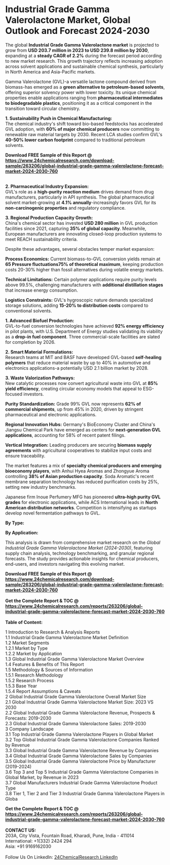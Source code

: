 <h1>Industrial Grade Gamma Valerolactone Market, Global Outlook and Forecast 2024-2030</h1><p>The global <strong>Industrial Grade Gamma Valerolactone market</strong> is projected to grow from <strong>USD 203.7 million in 2023 to USD 239.8 million by 2030</strong>, expanding at a <strong>steady CAGR of 2.2%</strong> during the forecast period according to new market research. This growth trajectory reflects increasing adoption across solvent applications and sustainable chemical synthesis, particularly in North America and Asia-Pacific markets.</p><p>Gamma Valerolactone (GVL)-a versatile lactone compound derived from biomass-has emerged as a <strong>green alternative to petroleum-based solvents</strong>, offering superior solvency power with lower toxicity. Its unique chemical properties enable applications ranging from <strong>pharmaceutical intermediates to biodegradable plastics</strong>, positioning it as a critical component in the transition toward circular chemistry.</p><p><strong>1. Sustainability Push in Chemical Manufacturing:</strong><br>
The chemical industry's shift toward bio-based feedstocks has accelerated GVL adoption, with <strong>60% of major chemical producers</strong> now committing to renewable raw material targets by 2030. Recent LCA studies confirm GVL's <strong>40-50% lower carbon footprint</strong> compared to traditional petroleum solvents.</p><div><b>Download FREE Sample of this Report @ 
            <a href="https://www.24chemicalresearch.com/download-sample/263206/global-industrial-grade-gamma-valerolactone-forecast-market-2024-2030-760">
            https://www.24chemicalresearch.com/download-sample/263206/global-industrial-grade-gamma-valerolactone-forecast-market-2024-2030-760</a></b></div><br><p><strong>2. Pharmaceutical Industry Expansion:</strong><br>
GVL's role as a <strong>high-purity reaction medium</strong> drives demand from drug manufacturers, particularly in API synthesis. The global pharmaceutical solvent market-growing at <strong>4.1% annually</strong>-increasingly favors GVL for its <strong>non-carcinogenic properties</strong> and regulatory compliance.</p><p><strong>3. Regional Production Capacity Growth:</strong><br>
China's chemical sector has invested <strong>USD 280 million</strong> in GVL production facilities since 2021, capturing <strong>35% of global capacity</strong>. Meanwhile, European manufacturers are innovating closed-loop production systems to meet REACH sustainability criteria.</p><p>Despite these advantages, several obstacles temper market expansion:</p><p><strong>Process Economics:</strong> Current biomass-to-GVL conversion yields remain at <strong>65 Pressure fluctuations75% of theoretical maximum</strong>, keeping production costs 20-30% higher than fossil alternatives during volatile energy markets.</p><p><strong>Technical Limitations:</strong> Certain polymer applications require purity levels above 99.5%, challenging manufacturers with <strong>additional distillation stages</strong> that increase energy consumption.</p><p><strong>Logistics Constraints:</strong> GVL's hygroscopic nature demands specialized storage solutions, adding <strong>15-20% to distribution costs</strong> compared to conventional solvents.</p><p><strong>1. Advanced Biofuel Production:</strong><br>
GVL-to-fuel conversion technologies have achieved <strong>92% energy efficiency</strong> in pilot plants, with U.S. Department of Energy studies validating its viability as a <strong>drop-in fuel component</strong>. Three commercial-scale facilities are slated for completion by 2026.</p><p><strong>2. Smart Material Formulations:</strong><br>
Research teams at MIT and BASF have developed GVL-based <strong>self-healing polymers</strong> that reduce material waste by up to 40% in automotive and electronics applications-a potentially USD 2.1 billion market by 2028.</p><p><strong>3. Waste Valorization Pathways:</strong><br>
New catalytic processes now convert agricultural waste into GVL at <strong>85% yield efficiency</strong>, creating circular economy models that appeal to ESG-focused investors.</p><p><strong>Purity Standardization:</strong> Grade 99% GVL now represents <strong>62% of commercial shipments</strong>, up from 45% in 2020, driven by stringent pharmaceutical and electronic applications.</p><p><strong>Regional Innovation Hubs:</strong> Germany's BioEconomy Cluster and China's Jiangsu Chemical Park have emerged as centers for <strong>next-generation GVL applications</strong>, accounting for 58% of recent patent filings.</p><p><strong>Vertical Integration:</strong> Leading producers are securing <strong>biomass supply agreements</strong> with agricultural cooperatives to stabilize input costs and ensure traceability.</p><p>The market features a mix of <strong>specialty chemical producers and emerging bioeconomy players</strong>, with Anhui Hyea Aromas and Zhongyue Aroma controlling <strong>38% of Asian production capacity</strong>. Soda Aromatic's recent membrane separation technology has reduced purification costs by 25%, setting new industry benchmarks.</p><p>Japanese firm Inoue Perfumery MFG has pioneered <strong>ultra-high purity GVL grades</strong> for electronic applications, while ACS International leads in <strong>North American distribution networks</strong>. Competition is intensifying as startups develop novel fermentation pathways to GVL.</p><p><strong>By Type:</strong></p><p><strong>By Application:</strong></p><p>This analysis is drawn from comprehensive market research on the <em>Global Industrial Grade Gamma Valerolactone Market (2024-2030)</em>, featuring supply chain analysis, technology benchmarking, and granular regional forecasts. The study provides actionable insights for chemical producers, end-users, and investors navigating this evolving market.</p><div><b>Download FREE Sample of this Report @ 
            <a href="https://www.24chemicalresearch.com/download-sample/263206/global-industrial-grade-gamma-valerolactone-forecast-market-2024-2030-760">
            https://www.24chemicalresearch.com/download-sample/263206/global-industrial-grade-gamma-valerolactone-forecast-market-2024-2030-760</a></b></div><br><div><b>Get the Complete Report & TOC @ 
            <a href="https://www.24chemicalresearch.com/reports/263206/global-industrial-grade-gamma-valerolactone-forecast-market-2024-2030-760">
            https://www.24chemicalresearch.com/reports/263206/global-industrial-grade-gamma-valerolactone-forecast-market-2024-2030-760</a></b></div><br>
            <b>Table of Content:</b><p>1 Introduction to Research & Analysis Reports<br />
    1.1 Industrial Grade Gamma Valerolactone Market Definition<br />
    1.2 Market Segments<br />
        1.2.1 Market by Type<br />
        1.2.2 Market by Application<br />
    1.3 Global Industrial Grade Gamma Valerolactone Market Overview<br />
    1.4 Features & Benefits of This Report<br />
    1.5 Methodology & Sources of Information<br />
        1.5.1 Research Methodology<br />
        1.5.2 Research Process<br />
        1.5.3 Base Year<br />
        1.5.4 Report Assumptions & Caveats<br />
2 Global Industrial Grade Gamma Valerolactone Overall Market Size<br />
    2.1 Global Industrial Grade Gamma Valerolactone Market Size: 2023 VS 2030<br />
    2.2 Global Industrial Grade Gamma Valerolactone Revenue, Prospects & Forecasts: 2019-2030<br />
    2.3 Global Industrial Grade Gamma Valerolactone Sales: 2019-2030<br />
3 Company Landscape<br />
    3.1 Top Industrial Grade Gamma Valerolactone Players in Global Market<br />
    3.2 Top Global Industrial Grade Gamma Valerolactone Companies Ranked by Revenue<br />
    3.3 Global Industrial Grade Gamma Valerolactone Revenue by Companies<br />
    3.4 Global Industrial Grade Gamma Valerolactone Sales by Companies<br />
    3.5 Global Industrial Grade Gamma Valerolactone Price by Manufacturer (2019-2024)<br />
    3.6 Top 3 and Top 5 Industrial Grade Gamma Valerolactone Companies in Global Market, by Revenue in 2023<br />
    3.7 Global Manufacturers Industrial Grade Gamma Valerolactone Product Type<br />
    3.8 Tier 1, Tier 2 and Tier 3 Industrial Grade Gamma Valerolactone Players in Globa</p><div><b>Get the Complete Report & TOC @ 
            <a href="https://www.24chemicalresearch.com/reports/263206/global-industrial-grade-gamma-valerolactone-forecast-market-2024-2030-760">
            https://www.24chemicalresearch.com/reports/263206/global-industrial-grade-gamma-valerolactone-forecast-market-2024-2030-760</a></b></div><br><b>CONTACT US:</b><br>
            203A, City Vista, Fountain Road, Kharadi, Pune, India - 411014<br>
            International: +1(332) 2424 294<br>
            Asia: +91 9169162030 <br><br>
            Follow Us On LinkedIn: <a href="https://www.linkedin.com/company/24chemicalresearch/">24ChemicalResearch LinkedIn</a>